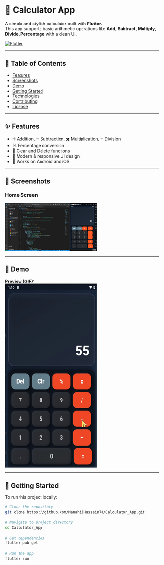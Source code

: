 # 📱 Calculator App  

A simple and stylish calculator built with **Flutter**.  
This app supports basic arithmetic operations like **Add, Subtract, Multiply, Divide, Percentage** with a clean UI.  

[![Flutter](https://img.shields.io/badge/Framework-Flutter-blue)](https://flutter.dev)  


---

## 📑 Table of Contents
- [Features](#-features)
- [Screenshots](#-screenshots)
- [Demo](#-demo)
- [Getting Started](#-getting-started)
- [Technologies](#-technologies)
- [Contributing](#-contributing)
- [License](#-license)

---

## ✨ Features
- ➕ Addition, ➖ Subtraction, ✖️ Multiplication, ➗ Division  
- % Percentage conversion  
- 🧹 Clear and Delete functions  
- 🎨 Modern & responsive UI design  
- 📱 Works on Android and iOS  

---

## 📸 Screenshots  

### Home Screen  
<img src="screenshots/calculator_app.png" width="300">  

---

## 🎥 Demo  

**Preview (GIF):**  
<img src="screenshots/calculator-ezgif.com-video-to-gif-converter.gif" width="300" height="600">  

---

## 🚀 Getting Started  

To run this project locally:  

```bash
# Clone the repository
git clone https://github.com/ManahilHussain70/Calculator_App.git

# Navigate to project directory
cd Calculator_App

# Get dependencies
flutter pub get

# Run the app
flutter run
